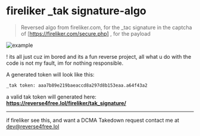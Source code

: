 # fireliker _tak signature-algo
> Reversed algo from fireliker.com, for the _tac signature in the captcha of [https://fireliker.com/secure.php] , for the payload

![example](https://github.com/h9nt/fireliker-_tak-signature-algo/assets/63129066/3cc9df0d-9cc9-4eb6-a78d-9b39bebde883)


! its all just cuz im bored and its a fun reverse project, all what u do with the code is not my fault, im for nothing responsible.

A generated token will look like this: 

```bash
_tak token: aaa7b89e219baeaccd8a297d8b153eaa.a64f43a2
```
a valid tak token will generated here: **https://reverse4free.lol/fireliker/tak_signature/**

<hr>

if fireliker see this, and want a DCMA Takedown request contact me at dev@reverse4free.lol
